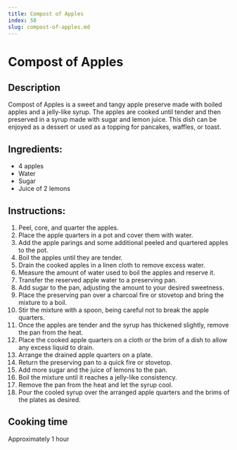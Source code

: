 ```yaml
---
title: Compost of Apples
index: 58
slug: compost-of-apples.md
---
```


# Compost of Apples

## Description
Compost of Apples is a sweet and tangy apple preserve made with boiled apples and a jelly-like syrup. The apples are cooked until tender and then preserved in a syrup made with sugar and lemon juice. This dish can be enjoyed as a dessert or used as a topping for pancakes, waffles, or toast.

## Ingredients:
- 4 apples
- Water
- Sugar
- Juice of 2 lemons

## Instructions:
1. Peel, core, and quarter the apples.
2. Place the apple quarters in a pot and cover them with water.
3. Add the apple parings and some additional peeled and quartered apples to the pot.
4. Boil the apples until they are tender.
5. Drain the cooked apples in a linen cloth to remove excess water.
6. Measure the amount of water used to boil the apples and reserve it.
7. Transfer the reserved apple water to a preserving pan.
8. Add sugar to the pan, adjusting the amount to your desired sweetness.
9. Place the preserving pan over a charcoal fire or stovetop and bring the mixture to a boil.
10. Stir the mixture with a spoon, being careful not to break the apple quarters.
11. Once the apples are tender and the syrup has thickened slightly, remove the pan from the heat.
12. Place the cooked apple quarters on a cloth or the brim of a dish to allow any excess liquid to drain.
13. Arrange the drained apple quarters on a plate.
14. Return the preserving pan to a quick fire or stovetop.
15. Add more sugar and the juice of lemons to the pan.
16. Boil the mixture until it reaches a jelly-like consistency.
17. Remove the pan from the heat and let the syrup cool.
18. Pour the cooled syrup over the arranged apple quarters and the brims of the plates as desired.

## Cooking time
Approximately 1 hour